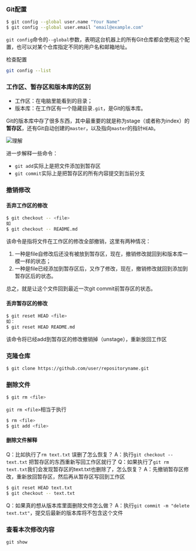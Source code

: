 ### Git配置

```bash
$ git config --global user.name "Your Name"
$ git config --global user.email "email@example.com"
```

`git config`命令的`--global`参数，表明这台机器上的所有Git仓库都会使用这个配置，也可以对某个仓库指定不同的用户名和邮箱地址。

检查配置

```bash
git config --list
```


### 工作区、暂存区和版本库的区别
- 工作区：在电脑里能看到的目录；
- 版本库：在工作区有一个隐藏目录`.git`，是Git的版本库。  

Git的版本库中存了很多东西，其中最重要的就是称为stage（或者称为index）的**暂存区**，还有Git自动创建的`master`，以及指向`master`的指针`HEAD`。

![理解](https://cdn.liaoxuefeng.com/cdn/files/attachments/001384907720458e56751df1c474485b697575073c40ae9000/0)

进一步解释一些命令：
- `git add`实际上是把文件添加到暂存区
- `git commit`实际上是把暂存区的所有内容提交到当前分支
### 撤销修改
#### 丢弃工作区的修改
```bash
$ git checkout -- <file>
如
$ git checkout -- README.md
```
该命令是指将文件在工作区的修改全部撤销，这里有两种情况：
1. 一种是file自修改后还没有被放到暂存区，现在，撤销修改就回到和版本库一模一样的状态；
2. 一种是file已经添加到暂存区后，又作了修改，现在，撤销修改就回到添加到暂存区后的状态。

总之，就是让这个文件回到最近一次git commit前暂存区的状态。

#### 丢弃暂存区的修改
```bash
$ git reset HEAD <file>
如：
$ git reset HEAD README.md
```

该命令将已经add到暂存区的修改撤销掉（unstage），重新放回工作区


### 克隆仓库

```bash
$ git clone https://github.com/user/repositoryname.git
```

### 删除文件

```bash
$ git rm <file>
```

`git rm <file>`相当于执行

```bash
$ rm <file>
$ git add <file>
```

#### 删除文件解释
Q：比如执行了`rm text.txt` 误删了怎么恢复？
A：执行`git checkout -- text.txt` 把暂存区的东西重新写回工作区就行了
Q：如果执行了`git rm text.txt`我们会发现暂存区的text.txt也删除了，怎么恢复？
A：先撤销暂存区修改，重新放回暂存区，然后再从暂存区写回到工作区
```bash
$ git reset HEAD text.txt
$ git checkout -- text.txt
```
Q：如果真的想从版本库里面删除文件怎么做？
A：执行`git commit -m "delete text.txt"`，提交后最新的版本库将不包含这个文件

### 查看本次修改内容
`git show`
